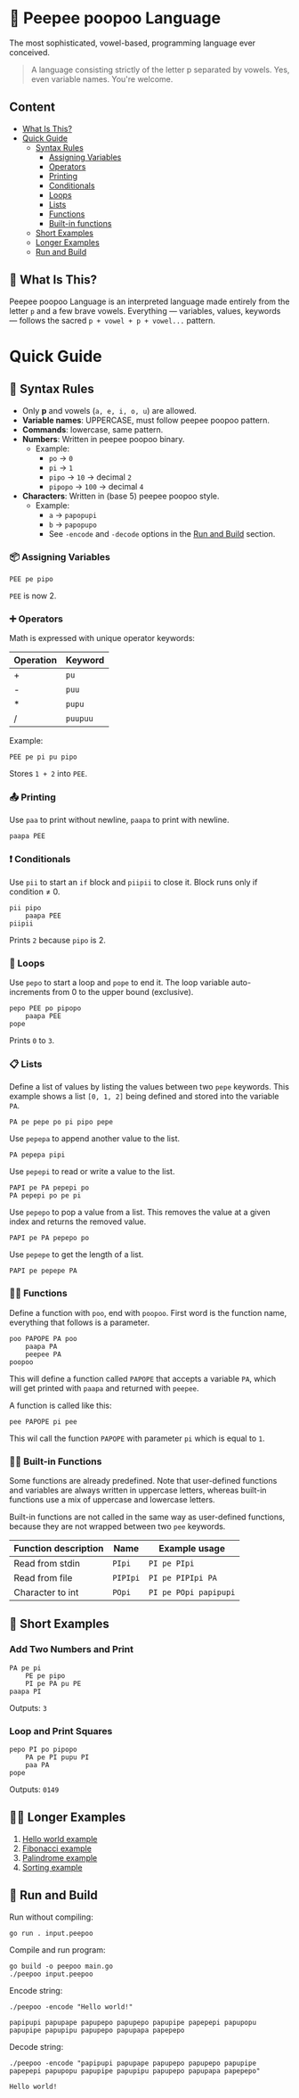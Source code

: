 # 💩 Peepee poopoo Language

The most sophisticated, vowel-based, programming language ever conceived.

> A language consisting strictly of the letter p separated by vowels. Yes, even variable names. You're welcome.
## Content

- [What Is This?](#🚽-what-is-this)
- [Quick Guide](#quick-guide)
    - [Syntax Rules](#📝-syntax-rules)
        - [Assigning Variables](#📦-assigning-variables)
        - [Operators](#➕-operators)
        - [Printing](#📤-printing)
        - [Conditionals](#❗-conditionals)
        - [Loops](#🔁-loops)
        - [Lists](#📋-lists)
        - [Functions](#🧙‍♂️-functions)
        - [Built-in functions](#🧝‍♂️-built-in-functions)
    - [Short Examples](#🧠-short-examples)
    - [Longer Examples](#🧠🧠-longer-examples)
    - [Run and Build](#🏃-run-and-build)



## 🚽 What Is This?

Peepee poopoo Language is an interpreted language made entirely from the letter `p` and a few brave vowels. Everything — variables, values, keywords — follows the sacred `p + vowel + p + vowel...` pattern.


# Quick Guide

## 📝 Syntax Rules

- Only **p** and vowels (`a, e, i, o, u`) are allowed.
- **Variable names**: UPPERCASE, must follow peepee poopoo pattern.
- **Commands**: lowercase, same pattern.
- **Numbers**: Written in peepee poopoo binary.  
  - Example:  
    - `po` → `0`  
    - `pi` → `1`  
    - `pipo` → `10` → decimal `2`  
    - `pipopo` → `100` → decimal `4`
- **Characters**: Written in (base 5) peepee poopoo style.
    - Example:
        - `a` → `papopupi`
        - `b` → `papopupo`
        - See `-encode` and `-decode` options in the [Run and Build](#🏃-run-and-build) section.

### 📦 Assigning Variables

```
PEE pe pipo
```

`PEE` is now 2.


### ➕ Operators

Math is expressed with unique operator keywords:

| Operation | Keyword   |
|-----------|-----------|
| +         | `pu`      |
| -         | `puu`     |
| *         | `pupu`    |
| /         | `puupuu`  |

Example:
```
PEE pe pi pu pipo
```

Stores `1 + 2` into `PEE`.


### 📤 Printing

Use `paa` to print without newline, `paapa` to print with newline.

```
paapa PEE
```

### ❗ Conditionals

Use `pii` to start an `if` block and `piipii` to close it. Block runs only if condition ≠ 0.

```
pii pipo
    paapa PEE
piipii
```

Prints `2` because `pipo` is 2.

### 🔁 Loops

Use `pepo` to start a loop and `pope` to end it. The loop variable auto-increments from 0 to the upper bound (exclusive).

```
pepo PEE po pipopo
    paapa PEE
pope
```

Prints `0` to `3`.

### 📋 Lists

Define a list of values by listing the values between two `pepe` keywords. This example shows a list `[0, 1, 2]` being defined and stored into the variable `PA`.

```
PA pe pepe po pi pipo pepe
```

Use `pepepa` to append another value to the list.

```
PA pepepa pipi 
```

Use `pepepi` to read or write a value to the list. 

```
PAPI pe PA pepepi po
PA pepepi po pe pi
```

Use `pepepo` to pop a value from a list. This removes the value at a given index and returns the removed value.

```
PAPI pe PA pepepo po
```

Use `pepepe` to get the length of a list.

```
PAPI pe pepepe PA
```




### 🧙‍♂️ Functions

Define a function with `poo`, end with `poopoo`. First word is the function name, everything that follows is a parameter.

```
poo PAPOPE PA poo
    paapa PA
    peepee PA
poopoo
```
This will define a function called `PAPOPE` that accepts a variable `PA`, which will get printed with `paapa` and returned with `peepee`.

A function is called like this:
```
pee PAPOPE pi pee
```
This wil call the function `PAPOPE` with parameter `pi` which is equal to `1`.

### 🧝‍♂️ Built-in Functions

Some functions are already predefined. Note that user-defined functions and variables are always written in uppercase letters, whereas built-in functions use a mix of uppercase and lowercase letters.

Built-in functions are not called in the same way as user-defined functions, because they are not wrapped between two `pee` keywords.

| Function description  | Name      | Example usage |
|-----------------------|-----------|------------------------------------|
| Read from stdin       | `PIpi`    | `PI pe PIpi`                       |
| Read from file        | `PIPIpi`  | `PI pe PIPIpi PA`                  |
| Character to int      | `POpi`    | `PI pe POpi papipupi`              |


## 🧠 Short Examples

### Add Two Numbers and Print

```
PA pe pi
    PE pe pipo
    PI pe PA pu PE
paapa PI
```
Outputs: `3`
### Loop and Print Squares

```
pepo PI po pipopo
    PA pe PI pupu PI
    paa PA
pope
```

Outputs: `0149`

## 🧠🧠 Longer Examples

1. [Hello world example](./examples/helloworld.peepoo)
2. [Fibonacci example](./examples/fibonacci.peepoo)
3. [Palindrome example](./examples/palindrome.peepoo)
4. [Sorting example](./examples/sort.peepoo)

## 🏃 Run and Build

Run without compiling:
```
go run . input.peepoo
```

Compile and run program:
```
go build -o peepoo main.go
./peepoo input.peepoo
```

Encode string:
```
./peepoo -encode "Hello world!"

papipupi papupape papupepo papupepo papupipe papepepi papupopu papupipe papupipu papupepo papupapa papepepo
```

Decode string:
```
./peepoo -encode "papipupi papupape papupepo papupepo papupipe papepepi papupopu papupipe papupipu papupepo papupapa papepepo"

Hello world!
```